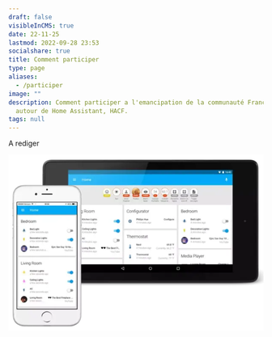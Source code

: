 ```yaml
---
draft: false
visibleInCMS: true
date: 22-11-25
lastmod: 2022-09-28 23:53
socialshare: true
title: Comment participer
type: page
aliases:
  - /participer
image: ""
description: Comment participer a l'emancipation de la communauté Francophone
  autour de Home Assistant, HACF.
tags: null
---
```

A rediger

![](img/dashbord-home-assistant.webp)